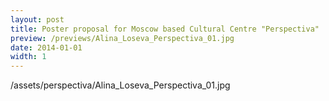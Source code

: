 ```yaml
---
layout: post
title: Poster proposal for Moscow based Cultural Centre "Perspectiva"
preview: /previews/Alina_Loseva_Perspectiva_01.jpg
date: 2014-01-01
width: 1
---
```

/assets/perspectiva/Alina_Loseva_Perspectiva_01.jpg
